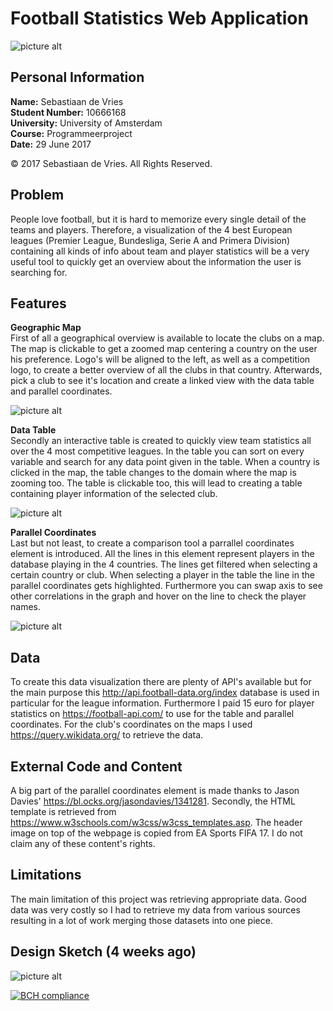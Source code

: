 # Football Statistics Web Application

![picture alt](https://github.com/sebastiaan1994/Project/blob/master/doc/Header%20image.PNG "Header")

## Personal Information
<b>Name:</b> Sebastiaan de Vries<br>
<b>Student Number:</b> 10666168<br>
<b>University:</b> University of Amsterdam<br>
<b>Course:</b> Programmeerproject<br>
<b>Date:</b> 29 June 2017<br>

© 2017 Sebastiaan de Vries. All Rights Reserved.

## Problem
People love football, but it is hard to memorize every single detail of the teams and players. Therefore, a visualization
of the 4 best European leagues (Premier League, Bundesliga, Serie A and Primera Division) containing all kinds of info about
team and player statistics will be a very useful tool to quickly get an overview about the information the user is searching for. 

## Features

__**Geographic Map**__<br>
First of all a geographical overview is available to locate the clubs on a map. The map is clickable to get a zoomed map centering
a country on the user his preference. Logo's will be aligned to the left, as well as a competition logo, to create a better overview of all the clubs in that country. Afterwards, pick a club to see it's location and create a linked view with the data table and parallel coordinates.

![picture alt](https://github.com/sebastiaan1994/Project/blob/master/doc/Map.png "Map")

__**Data Table**__<br>
Secondly an interactive table is created to quickly view team statistics all over the 4 most competitive leagues. In the table you
can sort on every variable and search for any data point given in the table. When a country is clicked in the map, the table changes
to the domain where the map is zooming too. The table is clickable too, this will lead to creating a table containing player information of the selected club.

![picture alt](https://github.com/sebastiaan1994/Project/blob/master/doc/table.png "Table")

__**Parallel Coordinates**__<br>
Last but not least, to create a comparison tool a parrallel coordinates element is introduced. All the lines in this element represent players in the database playing in the 4 countries. The lines get filtered when selecting a certain country or club. When selecting a player in the table the line in the parallel coordinates gets highlighted. Furthermore you can swap axis to see other correlations in the graph and hover on the line to check the player names.

![picture alt](https://github.com/sebastiaan1994/Project/blob/master/doc/pc.png "Parallel Coordinates")

## Data
To create this data visualization there are plenty of API's available but for the main purpose this http://api.football-data.org/index
database is used in particular for the league information. Furthermore I paid 15 euro for player statistics on https://football-api.com/ to use for the table and parallel coordinates. For the club's coordinates on the maps I used https://query.wikidata.org/ to retrieve the data.

## External Code and Content
A big part of the parallel coordinates element is made thanks to Jason Davies' https://bl.ocks.org/jasondavies/1341281.
Secondly, the HTML template is retrieved from https://www.w3schools.com/w3css/w3css_templates.asp.
The header image on top of the webpage is copied from EA Sports FIFA 17.
I do not claim any of these content's rights.

## Limitations
The main limitation of this project was retrieving appropriate data. Good data was very costly so I had to retrieve my data from various sources resulting in a lot of work merging those datasets into one piece.

## Design Sketch (4 weeks ago)

![picture alt](https://github.com/sebastiaan1994/Project/blob/master/doc/Design%20Data%20Visualization.JPG "Design")

[![BCH compliance](https://bettercodehub.com/edge/badge/sebastiaan1994/Project?branch=master)](https://bettercodehub.com/)




